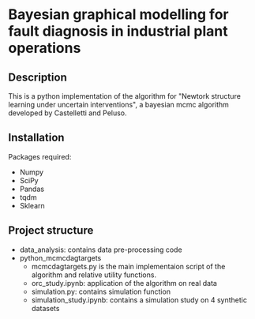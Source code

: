# Bayesian graphical modelling for fault diagnosis in industrial plant operations

## Description

This is a python implementation of the algorithm for "Newtork structure learning under uncertain interventions", a bayesian mcmc algorithm developed by Castelletti and Peluso.

## Installation

Packages required: 

- Numpy
- SciPy
- Pandas
- tqdm
- Sklearn

## Project structure

- data_analysis: contains data pre-processing code
- python_mcmcdagtargets
    - mcmcdagtargets.py is the main implementaion script of the algorithm and relative utility functions. 
    - orc_study.ipynb: application of the algorithm on real data
    - simulation.py: contains simulation function 
    - simulation_study.ipynb: contains a simulation study on 4 synthetic datasets


